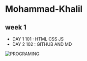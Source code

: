# Mohammad-Khalil

## week 1
- DAY 1 101 : HTML CSS JS
- DAY 2 102 : GITHUB AND MD

![PROGRAMING](https://intaj.net/wp-content/uploads/2020/08/ASAC-Bilingual-1024x220.png)
